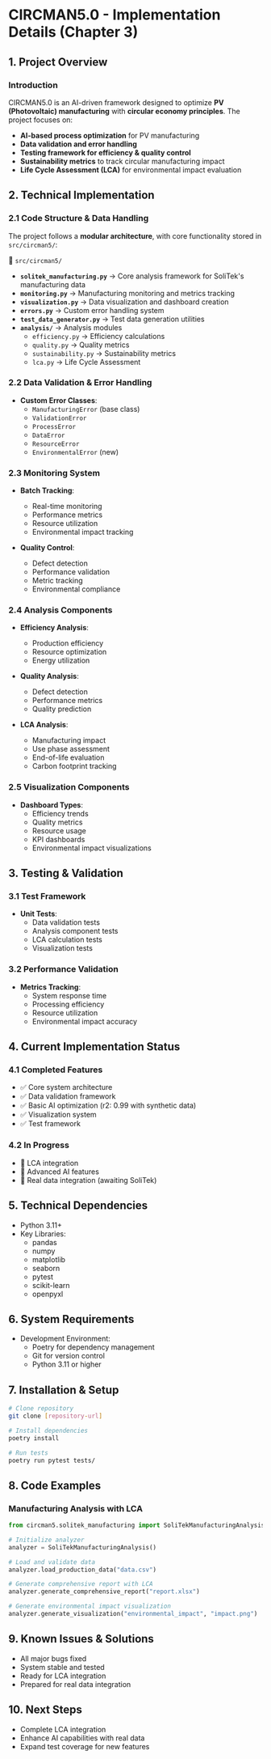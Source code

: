 # CIRCMAN5.0 - Implementation Details (Chapter 3)

## **1. Project Overview**
### **Introduction**
CIRCMAN5.0 is an AI-driven framework designed to optimize **PV (Photovoltaic) manufacturing** with **circular economy principles**. The project focuses on:
- **AI-based process optimization** for PV manufacturing
- **Data validation and error handling**
- **Testing framework for efficiency & quality control**
- **Sustainability metrics** to track circular manufacturing impact
- **Life Cycle Assessment (LCA)** for environmental impact evaluation

## **2. Technical Implementation**
### **2.1 Code Structure & Data Handling**
The project follows a **modular architecture**, with core functionality stored in `src/circman5/`:

📂 `src/circman5/`
- **`solitek_manufacturing.py`** → Core analysis framework for SoliTek's manufacturing data
- **`monitoring.py`** → Manufacturing monitoring and metrics tracking
- **`visualization.py`** → Data visualization and dashboard creation
- **`errors.py`** → Custom error handling system
- **`test_data_generator.py`** → Test data generation utilities
- **`analysis/`** → Analysis modules
  - `efficiency.py` → Efficiency calculations
  - `quality.py` → Quality metrics
  - `sustainability.py` → Sustainability metrics
  - `lca.py` → Life Cycle Assessment

### **2.2 Data Validation & Error Handling**
- **Custom Error Classes**:
  - `ManufacturingError` (base class)
  - `ValidationError`
  - `ProcessError`
  - `DataError`
  - `ResourceError`
  - `EnvironmentalError` (new)

### **2.3 Monitoring System**
- **Batch Tracking**:
  - Real-time monitoring
  - Performance metrics
  - Resource utilization
  - Environmental impact tracking

- **Quality Control**:
  - Defect detection
  - Performance validation
  - Metric tracking
  - Environmental compliance

### **2.4 Analysis Components**
- **Efficiency Analysis**:
  - Production efficiency
  - Resource optimization
  - Energy utilization

- **Quality Analysis**:
  - Defect detection
  - Performance metrics
  - Quality prediction

- **LCA Analysis**:
  - Manufacturing impact
  - Use phase assessment
  - End-of-life evaluation
  - Carbon footprint tracking

### **2.5 Visualization Components**
- **Dashboard Types**:
  - Efficiency trends
  - Quality metrics
  - Resource usage
  - KPI dashboards
  - Environmental impact visualizations

## **3. Testing & Validation**
### **3.1 Test Framework**
- **Unit Tests**:
  - Data validation tests
  - Analysis component tests
  - LCA calculation tests
  - Visualization tests

### **3.2 Performance Validation**
- **Metrics Tracking**:
  - System response time
  - Processing efficiency
  - Resource utilization
  - Environmental impact accuracy

## **4. Current Implementation Status**
### **4.1 Completed Features**
- ✅ Core system architecture
- ✅ Data validation framework
- ✅ Basic AI optimization (r2: 0.99 with synthetic data)
- ✅ Visualization system
- ✅ Test framework

### **4.2 In Progress**
- 🔄 LCA integration
- 🔄 Advanced AI features
- 🔄 Real data integration (awaiting SoliTek)

## **5. Technical Dependencies**
- Python 3.11+
- Key Libraries:
  - pandas
  - numpy
  - matplotlib
  - seaborn
  - pytest
  - scikit-learn
  - openpyxl

## 6. System Requirements
- Development Environment:
  - Poetry for dependency management
  - Git for version control
  - Python 3.11 or higher

## 7. Installation & Setup
```bash
# Clone repository
git clone [repository-url]

# Install dependencies
poetry install

# Run tests
poetry run pytest tests/
```
## **8. Code Examples**
### **Manufacturing Analysis with LCA**
```python
from circman5.solitek_manufacturing import SoliTekManufacturingAnalysis

# Initialize analyzer
analyzer = SoliTekManufacturingAnalysis()

# Load and validate data
analyzer.load_production_data("data.csv")

# Generate comprehensive report with LCA
analyzer.generate_comprehensive_report("report.xlsx")

# Generate environmental impact visualization
analyzer.generate_visualization("environmental_impact", "impact.png")
```

## **9. Known Issues & Solutions**
- All major bugs fixed
- System stable and tested
- Ready for LCA integration
- Prepared for real data integration

## **10. Next Steps**
- Complete LCA integration
- Enhance AI capabilities with real data
- Expand test coverage for new features
